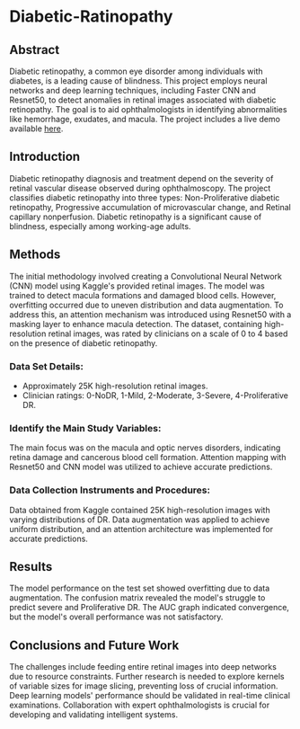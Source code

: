 # Diabetic-Ratinopathy

## Abstract

Diabetic retinopathy, a common eye disorder among individuals with diabetes, is a leading cause of blindness. This project employs neural networks and deep learning techniques, including Faster CNN and Resnet50, to detect anomalies in retinal images associated with diabetic retinopathy. The goal is to aid ophthalmologists in identifying abnormalities like hemorrhage, exudates, and macula. The project includes a live demo available [here](#).

## Introduction

Diabetic retinopathy diagnosis and treatment depend on the severity of retinal vascular disease observed during ophthalmoscopy. The project classifies diabetic retinopathy into three types: Non-Proliferative diabetic retinopathy, Progressive accumulation of microvascular change, and Retinal capillary nonperfusion. Diabetic retinopathy is a significant cause of blindness, especially among working-age adults.

## Methods

The initial methodology involved creating a Convolutional Neural Network (CNN) model using Kaggle's provided retinal images. The model was trained to detect macula formations and damaged blood cells. However, overfitting occurred due to uneven distribution and data augmentation. To address this, an attention mechanism was introduced using Resnet50 with a masking layer to enhance macula detection. The dataset, containing high-resolution retinal images, was rated by clinicians on a scale of 0 to 4 based on the presence of diabetic retinopathy.

### Data Set Details:

- Approximately 25K high-resolution retinal images.
- Clinician ratings: 0-NoDR, 1-Mild, 2-Moderate, 3-Severe, 4-Proliferative DR.

### Identify the Main Study Variables:

The main focus was on the macula and optic nerves disorders, indicating retina damage and cancerous blood cell formation. Attention mapping with Resnet50 and CNN model was utilized to achieve accurate predictions.

### Data Collection Instruments and Procedures:

Data obtained from Kaggle contained 25K high-resolution images with varying distributions of DR. Data augmentation was applied to achieve uniform distribution, and an attention architecture was implemented for accurate predictions.

## Results

The model performance on the test set showed overfitting due to data augmentation. The confusion matrix revealed the model's struggle to predict severe and Proliferative DR. The AUC graph indicated convergence, but the model's overall performance was not satisfactory.

## Conclusions and Future Work

The challenges include feeding entire retinal images into deep networks due to resource constraints. Further research is needed to explore kernels of variable sizes for image slicing, preventing loss of crucial information. Deep learning models' performance should be validated in real-time clinical examinations. Collaboration with expert ophthalmologists is crucial for developing and validating intelligent systems.

